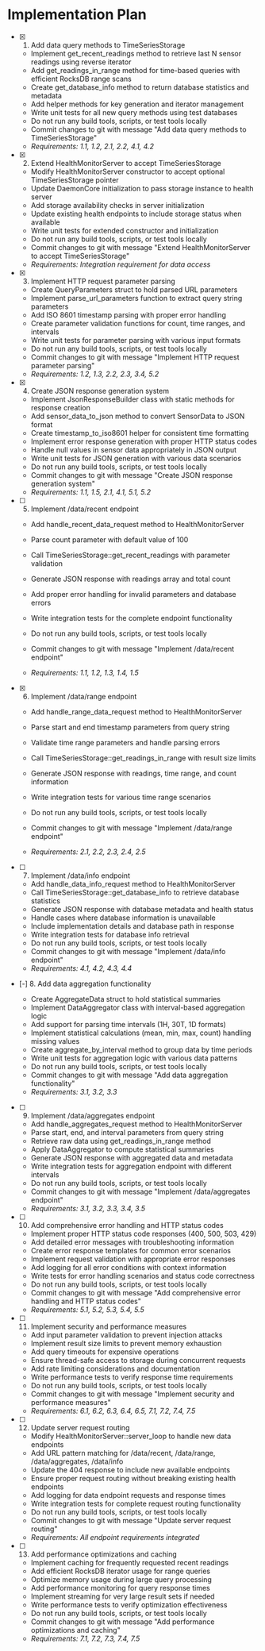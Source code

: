 # Implementation Plan

- [x] 1. Add data query methods to TimeSeriesStorage



  - Implement get_recent_readings method to retrieve last N sensor readings using reverse iterator
  - Add get_readings_in_range method for time-based queries with efficient RocksDB range scans
  - Create get_database_info method to return database statistics and metadata
  - Add helper methods for key generation and iterator management
  - Write unit tests for all new query methods using test databases
  - Do not run any build tools, scripts, or test tools locally
  - Commit changes to git with message "Add data query methods to TimeSeriesStorage"
  - _Requirements: 1.1, 1.2, 2.1, 2.2, 4.1, 4.2_

- [x] 2. Extend HealthMonitorServer to accept TimeSeriesStorage



  - Modify HealthMonitorServer constructor to accept optional TimeSeriesStorage pointer
  - Update DaemonCore initialization to pass storage instance to health server
  - Add storage availability checks in server initialization
  - Update existing health endpoints to include storage status when available
  - Write unit tests for extended constructor and initialization
  - Do not run any build tools, scripts, or test tools locally
  - Commit changes to git with message "Extend HealthMonitorServer to accept TimeSeriesStorage"
  - _Requirements: Integration requirement for data access_

- [x] 3. Implement HTTP request parameter parsing



  - Create QueryParameters struct to hold parsed URL parameters
  - Implement parse_url_parameters function to extract query string parameters
  - Add ISO 8601 timestamp parsing with proper error handling
  - Create parameter validation functions for count, time ranges, and intervals
  - Write unit tests for parameter parsing with various input formats
  - Do not run any build tools, scripts, or test tools locally
  - Commit changes to git with message "Implement HTTP request parameter parsing"
  - _Requirements: 1.2, 1.3, 2.2, 2.3, 3.4, 5.2_

- [x] 4. Create JSON response generation system



  - Implement JsonResponseBuilder class with static methods for response creation
  - Add sensor_data_to_json method to convert SensorData to JSON format
  - Create timestamp_to_iso8601 helper for consistent time formatting
  - Implement error response generation with proper HTTP status codes
  - Handle null values in sensor data appropriately in JSON output
  - Write unit tests for JSON generation with various data scenarios
  - Do not run any build tools, scripts, or test tools locally
  - Commit changes to git with message "Create JSON response generation system"
  - _Requirements: 1.1, 1.5, 2.1, 4.1, 5.1, 5.2_




- [ ] 5. Implement /data/recent endpoint
  - Add handle_recent_data_request method to HealthMonitorServer
  - Parse count parameter with default value of 100
  - Call TimeSeriesStorage::get_recent_readings with parameter validation
  - Generate JSON response with readings array and total count
  - Add proper error handling for invalid parameters and database errors
  - Write integration tests for the complete endpoint functionality

  - Do not run any build tools, scripts, or test tools locally
  - Commit changes to git with message "Implement /data/recent endpoint"
  - _Requirements: 1.1, 1.2, 1.3, 1.4, 1.5_

- [x] 6. Implement /data/range endpoint



  - Add handle_range_data_request method to HealthMonitorServer
  - Parse start and end timestamp parameters from query string
  - Validate time range parameters and handle parsing errors
  - Call TimeSeriesStorage::get_readings_in_range with result size limits
  - Generate JSON response with readings, time range, and count information
  - Write integration tests for various time range scenarios
  - Do not run any build tools, scripts, or test tools locally
  - Commit changes to git with message "Implement /data/range endpoint"



  - _Requirements: 2.1, 2.2, 2.3, 2.4, 2.5_

- [ ] 7. Implement /data/info endpoint
  - Add handle_data_info_request method to HealthMonitorServer
  - Call TimeSeriesStorage::get_database_info to retrieve database statistics
  - Generate JSON response with database metadata and health status
  - Handle cases where database information is unavailable
  - Include implementation details and database path in response
  - Write integration tests for database info retrieval
  - Do not run any build tools, scripts, or test tools locally
  - Commit changes to git with message "Implement /data/info endpoint"
  - _Requirements: 4.1, 4.2, 4.3, 4.4_

- [-] 8. Add data aggregation functionality

  - Create AggregateData struct to hold statistical summaries
  - Implement DataAggregator class with interval-based aggregation logic
  - Add support for parsing time intervals (1H, 30T, 1D formats)
  - Implement statistical calculations (mean, min, max, count) handling missing values
  - Create aggregate_by_interval method to group data by time periods
  - Write unit tests for aggregation logic with various data patterns
  - Do not run any build tools, scripts, or test tools locally
  - Commit changes to git with message "Add data aggregation functionality"
  - _Requirements: 3.1, 3.2, 3.3_

- [ ] 9. Implement /data/aggregates endpoint
  - Add handle_aggregates_request method to HealthMonitorServer
  - Parse start, end, and interval parameters from query string
  - Retrieve raw data using get_readings_in_range method
  - Apply DataAggregator to compute statistical summaries
  - Generate JSON response with aggregated data and metadata
  - Write integration tests for aggregation endpoint with different intervals
  - Do not run any build tools, scripts, or test tools locally
  - Commit changes to git with message "Implement /data/aggregates endpoint"
  - _Requirements: 3.1, 3.2, 3.3, 3.4, 3.5_

- [ ] 10. Add comprehensive error handling and HTTP status codes
  - Implement proper HTTP status code responses (400, 500, 503, 429)
  - Add detailed error messages with troubleshooting information
  - Create error response templates for common error scenarios
  - Implement request validation with appropriate error responses
  - Add logging for all error conditions with context information
  - Write tests for error handling scenarios and status code correctness
  - Do not run any build tools, scripts, or test tools locally
  - Commit changes to git with message "Add comprehensive error handling and HTTP status codes"
  - _Requirements: 5.1, 5.2, 5.3, 5.4, 5.5_

- [ ] 11. Implement security and performance measures
  - Add input parameter validation to prevent injection attacks
  - Implement result size limits to prevent memory exhaustion
  - Add query timeouts for expensive operations
  - Ensure thread-safe access to storage during concurrent requests
  - Add rate limiting considerations and documentation
  - Write performance tests to verify response time requirements
  - Do not run any build tools, scripts, or test tools locally
  - Commit changes to git with message "Implement security and performance measures"
  - _Requirements: 6.1, 6.2, 6.3, 6.4, 6.5, 7.1, 7.2, 7.4, 7.5_

- [ ] 12. Update server request routing
  - Modify HealthMonitorServer::server_loop to handle new data endpoints
  - Add URL pattern matching for /data/recent, /data/range, /data/aggregates, /data/info
  - Update the 404 response to include new available endpoints
  - Ensure proper request routing without breaking existing health endpoints
  - Add logging for data endpoint requests and response times
  - Write integration tests for complete request routing functionality
  - Do not run any build tools, scripts, or test tools locally
  - Commit changes to git with message "Update server request routing"
  - _Requirements: All endpoint requirements integrated_

- [ ] 13. Add performance optimizations and caching
  - Implement caching for frequently requested recent readings
  - Add efficient RocksDB iterator usage for range queries
  - Optimize memory usage during large query processing
  - Add performance monitoring for query response times
  - Implement streaming for very large result sets if needed
  - Write performance tests to verify optimization effectiveness
  - Do not run any build tools, scripts, or test tools locally
  - Commit changes to git with message "Add performance optimizations and caching"
  - _Requirements: 7.1, 7.2, 7.3, 7.4, 7.5_